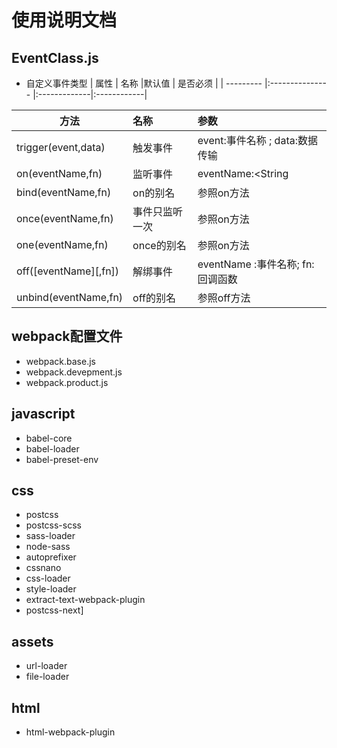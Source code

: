# 使用说明文档

## EventClass.js
* 自定义事件类型
| 属性          | 名称         |默认值      |  是否必须 | 
| ---------       |:--------------- |:-------------|:------------|

| 方法                 | 名称                  |   参数      | 
| ---------            |:---------------       |:-------------|
| trigger(event,data)  | 触发事件               | event:<String>事件名称 ; data:<any>数据传输 | 
| on(eventName,fn)     | 监听事件               |  eventName:<String|Object|Array>事件名称;fn:回调函数 |
| bind(eventName,fn)   | on的别名               |  参照on方法  | 
| once(eventName,fn)   | 事件只监听一次          |  参照on方法  |
| one(eventName,fn)    | once的别名             |  参照on方法  | 
| off([eventName][,fn])| 解绑事件            | eventName :<String>事件名称; fn:回调函数| 
| unbind(eventName,fn) | off的别名               |  参照off方法  | 

## webpack配置文件
* webpack.base.js
* webpack.devepment.js
* webpack.product.js

## javascript
* babel-core
* babel-loader
* babel-preset-env

## css
* postcss
* postcss-scss
* sass-loader
* node-sass
* autoprefixer
* cssnano
* css-loader
* style-loader
* extract-text-webpack-plugin
* postcss-next]

## assets
* url-loader
* file-loader

## html
* html-webpack-plugin


